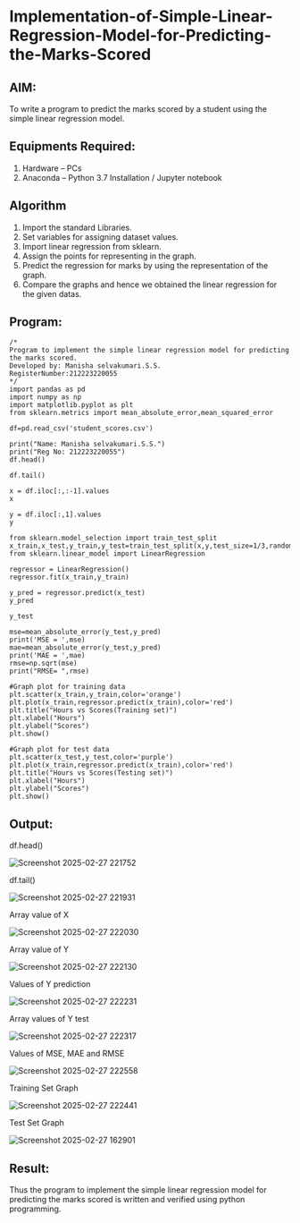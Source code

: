 # Implementation-of-Simple-Linear-Regression-Model-for-Predicting-the-Marks-Scored

## AIM:
To write a program to predict the marks scored by a student using the simple linear regression model.

## Equipments Required:
1. Hardware – PCs
2. Anaconda – Python 3.7 Installation / Jupyter notebook

## Algorithm
1. Import the standard Libraries.
2. Set variables for assigning dataset values.
3. Import linear regression from sklearn.
4. Assign the points for representing in the graph.
5. Predict the regression for marks by using the representation of the graph.
6. Compare the graphs and hence we obtained the linear regression for the given datas.

## Program:
```
/*
Program to implement the simple linear regression model for predicting the marks scored.
Developed by: Manisha selvakumari.S.S.
RegisterNumber:212223220055  
*/
import pandas as pd
import numpy as np
import matplotlib.pyplot as plt
from sklearn.metrics import mean_absolute_error,mean_squared_error

df=pd.read_csv('student_scores.csv')

print("Name: Manisha selvakumari.S.S.")
print("Reg No: 212223220055")
df.head()

df.tail()

x = df.iloc[:,:-1].values
x

y = df.iloc[:,1].values
y

from sklearn.model_selection import train_test_split
x_train,x_test,y_train,y_test=train_test_split(x,y,test_size=1/3,random_state=0)
from sklearn.linear_model import LinearRegression

regressor = LinearRegression()
regressor.fit(x_train,y_train)

y_pred = regressor.predict(x_test)
y_pred

y_test

mse=mean_absolute_error(y_test,y_pred)
print('MSE = ',mse)
mae=mean_absolute_error(y_test,y_pred)
print('MAE = ',mae)
rmse=np.sqrt(mse)
print("RMSE= ",rmse)

#Graph plot for training data
plt.scatter(x_train,y_train,color='orange')
plt.plot(x_train,regressor.predict(x_train),color='red')
plt.title("Hours vs Scores(Training set)")
plt.xlabel("Hours")
plt.ylabel("Scores")
plt.show()

#Graph plot for test data
plt.scatter(x_test,y_test,color='purple')
plt.plot(x_train,regressor.predict(x_train),color='red')
plt.title("Hours vs Scores(Testing set)")
plt.xlabel("Hours")
plt.ylabel("Scores")
plt.show()
```

## Output:
df.head()

![Screenshot 2025-02-27 221752](https://github.com/user-attachments/assets/96bba0e6-1ece-4472-a24f-d5ad51b92bb2)

df.tail()

![Screenshot 2025-02-27 221931](https://github.com/user-attachments/assets/a5518e0d-dede-4fd2-84c4-6a6a79c356f3)

Array value of X

![Screenshot 2025-02-27 222030](https://github.com/user-attachments/assets/057289f0-6d70-401b-a6c2-e7cc968db79e)

Array value of Y

![Screenshot 2025-02-27 222130](https://github.com/user-attachments/assets/458f8cc9-9278-4722-8ed7-2ccf558b5dfd)

Values of Y prediction

![Screenshot 2025-02-27 222231](https://github.com/user-attachments/assets/bbd92025-1b36-4008-8f28-b1cec503721b)

Array values of Y test

![Screenshot 2025-02-27 222317](https://github.com/user-attachments/assets/cdc32b64-3192-4a66-a90d-ec876205af40)

Values of MSE, MAE and RMSE

![Screenshot 2025-02-27 222558](https://github.com/user-attachments/assets/2a383c7a-2e89-46d3-86cd-2a8f0ec090b5)

Training Set Graph

![Screenshot 2025-02-27 222441](https://github.com/user-attachments/assets/7286e0b3-630b-4080-bf5b-24f6292bf2c2)

Test Set Graph

![Screenshot 2025-02-27 162901](https://github.com/user-attachments/assets/9fc83ea4-cf74-4a62-a677-cde8632fb218)


## Result:
Thus the program to implement the simple linear regression model for predicting the marks scored is written and verified using python programming.
